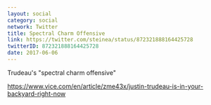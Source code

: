 ```yaml
---
layout: social
category: social
network: Twitter
title: Spectral Charm Offensive
link: https://twitter.com/steinea/status/872321888164425728
twitterID: 872321888164425728
date: 2017-06-06
---
```


Trudeau's "spectral charm offensive"

<https://www.vice.com/en/article/zme43x/justin-trudeau-is-in-your-backyard-right-now>
